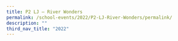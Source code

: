 ```yaml
---
title: P2 LJ – River Wonders
permalink: /school-events/2022/P2-LJ-River-Wonders/permalink/
description: ""
third_nav_title: "2022"
---
```

